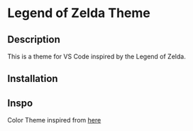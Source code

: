 # Legend of Zelda Theme

## Description

This is a theme for VS Code inspired by the Legend of Zelda.

## Installation

## Inspo

Color Theme inspired from [here](https://www.color-hex.com/color-palette/4125)

